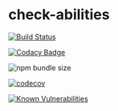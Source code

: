 # check-abilities

[![Build Status](https://travis-ci.com/doronnahum/check-abilities.svg?branch=master)](https://travis-ci.com/doronnahum/check-abilities)

[![Codacy Badge](https://api.codacy.com/project/badge/Grade/45005f2e2b334040abc2787b0dd25954)](https://www.codacy.com?utm_source=github.com&amp;utm_medium=referral&amp;utm_content=doronnahum/check-abilities&amp;utm_campaign=Badge_Grade)

![npm bundle size](https://img.shields.io/bundlephobia/minzip/check-abilities)

[![codecov](https://codecov.io/gh/doronnahum/check-abilities/branch/master/graph/badge.svg)](https://codecov.io/gh/doronnahum/check-abilities)

[![Known Vulnerabilities](https://snyk.io/test/github/doronnahum/check-abilities/badge.svg?targetFile=package.json)](https://snyk.io/test/github/doronnahum/check-abilities?targetFile=package.json)
